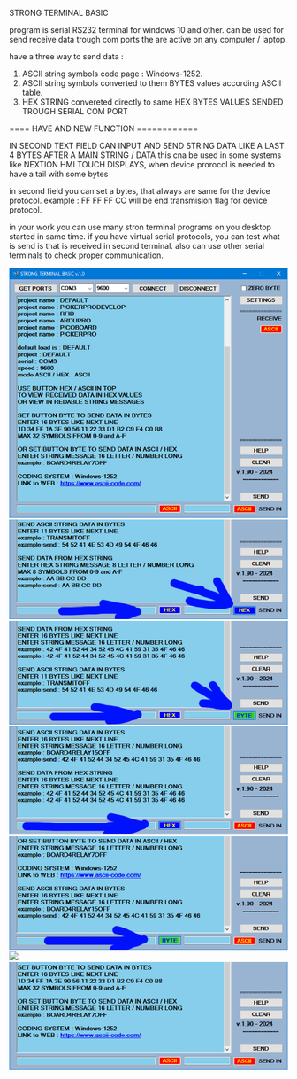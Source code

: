 STRONG TERMINAL BASIC

program is serial RS232 terminal for windows 10 and other. can be used for send receive data trough com ports the are active on any computer / laptop.

have a three way to send data :
1. ASCII string symbols code page : Windows-1252.
2. ASCII string symbols converted to them BYTES values according ASCII table.
3. HEX STRING convereted directly to same HEX BYTES VALUES SENDED TROUGH SERIAL COM PORT

====     HAVE AND NEW FUNCTION ============

IN SECOND TEXT FIELD CAN INPUT AND SEND STRING DATA LIKE A LAST 4 BYTES AFTER A MAIN STRING / DATA
this cna be used in some systems like NEXTION HMI TOUCH DISPLAYS, when device prorocol is needed to have a tail with some bytes

in second field you can set a bytes, that always are same for the device protocol. example : FF FF FF CC will be end transmision flag for device protocol.

in your work you can use many stron terminal programs on you desktop started in same time. if you have virtual serial protocols, you can test what is send is that is received in second terminal. also can use other serial terminals to check proper communication.

<img src="images/strong1.jpg">

<img src="images/strong6.jpg">


<img src="images/strong7.jpg">

<img src="images/strong8.jpg">

<img src="images/strong9.jpg">

<img src="images/strong10.jpg">

<img src="images/strong11.jpg">
